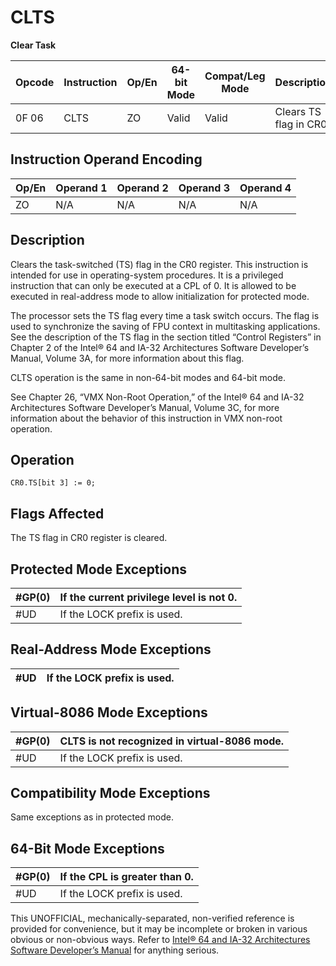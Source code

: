 # CLTS

**Clear Task**

| Opcode | Instruction | Op/En | 64-bit Mode | Compat/Leg Mode | Description            |
| ------ | ----------- | ----- | ----------- | --------------- | ---------------------- |
| 0F 06  | CLTS        | ZO    | Valid       | Valid           | Clears TS flag in CR0. |

## Instruction Operand Encoding

| Op/En | Operand 1 | Operand 2 | Operand 3 | Operand 4 |
| ----- | --------- | --------- | --------- | --------- |
| ZO    | N/A       | N/A       | N/A       | N/A       |

## Description

Clears the task-switched (TS) flag in the CR0 register. This instruction is intended for use in operating-system procedures. It is a privileged instruction that can only be executed at a CPL of 0. It is allowed to be executed in real-address mode to allow initialization for protected mode.

The processor sets the TS flag every time a task switch occurs. The flag is used to synchronize the saving of FPU context in multitasking applications. See the description of the TS flag in the section titled “Control Registers” in Chapter 2 of the Intel® 64 and IA-32 Architectures Software Developer’s Manual, Volume 3A, for more information about this flag.

CLTS operation is the same in non-64-bit modes and 64-bit mode.

See Chapter 26, “VMX Non-Root Operation,” of the Intel® 64 and IA-32 Architectures Software Developer’s Manual, Volume 3C, for more information about the behavior of this instruction in VMX non-root operation.

## Operation

```
CR0.TS[bit 3] := 0;

```

## Flags Affected

The TS flag in CR0 register is cleared.

## Protected Mode Exceptions

| \#​​​​GP(0) | If the current privilege level is not 0. |
| ----------- | ---------------------------------------- |
| #​​​UD      | If the LOCK prefix is used.              |

## Real-Address Mode Exceptions

| #​​​UD | If the LOCK prefix is used. |
| ------ | --------------------------- |

## Virtual-8086 Mode Exceptions

| \#​​​​GP(0) | CLTS is not recognized in virtual-8086 mode. |
| ----------- | -------------------------------------------- |
| #​​​UD      | If the LOCK prefix is used.                  |

## Compatibility Mode Exceptions

Same exceptions as in protected mode.

## 64-Bit Mode Exceptions

| \#​​​​GP(0) | If the CPL is greater than 0. |
| ----------- | ----------------------------- |
| #​​​UD      | If the LOCK prefix is used.   |

This UNOFFICIAL, mechanically-separated, non-verified reference is provided for convenience, but it may be
incomplete or broken in various obvious or non-obvious
ways. Refer to [Intel® 64 and IA-32 Architectures Software Developer’s Manual](https://software.intel.com/en-us/download/intel-64-and-ia-32-architectures-sdm-combined-volumes-1-2a-2b-2c-2d-3a-3b-3c-3d-and-4) for anything serious.
